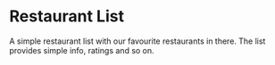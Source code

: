 # Restaurant List

A simple restaurant list with our favourite restaurants in there. The list provides simple info, ratings and so on. 